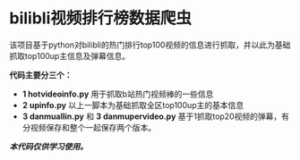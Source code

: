 # bilibli视频排行榜数据爬虫 

该项目基于python对bilibli的热门排行top100视频的信息进行抓取，并以此为基础抓取top100up主信息及弹幕信息。

**代码主要分三个：**
 *  **1 hotvideoinfo.py** 用于抓取b站热门视频棒的一些信息
 *  **2 upinfo.py** 以上一脚本为基础抓取全区top100up主的基本信息
 *  **3 danmuallin.py** 和 **3 danmupervideo.py** 基于1抓取top20视频的弹幕，有分视频保存和整个一起保存两个版本。
 
***本代码仅供学习使用。***
